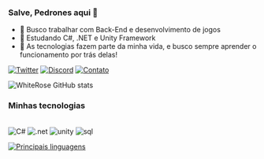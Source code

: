 ### Salve, Pedrones aqui 👋

- 🔭 Busco trabalhar com Back-End e desenvolvimento de jogos
- 🌱 Estudando C#, .NET e Unity Framework
- 🤔 As tecnologias fazem parte da minha vida, e busco sempre aprender o funcionamento por trás delas!

[![Twitter](https://img.shields.io/badge/Discord-7289DA?style=for-the-badge&logo=discord&logoColor=white)](https://twitter.com/_wh1terose)
[![Discord](https://img.shields.io/badge/Twitter-1DA1F2?style=for-the-badge&logo=twitter&logoColor=white)](https://discord.gg/bhETCsmrT2)
[![Contato](https://img.shields.io/badge/Microsoft_Outlook-0078D4?style=for-the-badge&logo=microsoft-outlook&logoColor=white)](mailto:peagaduarte8@outlook.com)

![WhiteRose GitHub stats](https://github-readme-stats.vercel.app/api?username=WhiteRose-ph&show_icons=true&theme=dracula)

### Minhas tecnologias

<div style="display: inline_block"><br/>
  <img align="centrer" alt="C#" src="https://img.shields.io/badge/C%23-239120?style=for-the-badge&logo=c-sharp&logoColor=white" />
  <img align="centrer" alt=".net" src="https://img.shields.io/badge/.NET-5C2D91?style=for-the-badge&logo=.net&logoColor=white" />
  <img align="centrer" alt="unity" src="https://img.shields.io/badge/Unity-100000?style=for-the-badge&logo=unity&logoColor=white" />
  <img align="centrer" alt="sql" src=	"https://img.shields.io/badge/MySQL-00000F?style=for-the-badge&logo=mysql&logoColor=white" />

</div>

[![Principais linguagens](https://github-readme-stats.vercel.app/api/top-langs/?username=WhiteRose-ph)](https://github.com/WhiteRose-ph/github-readme-stats)
